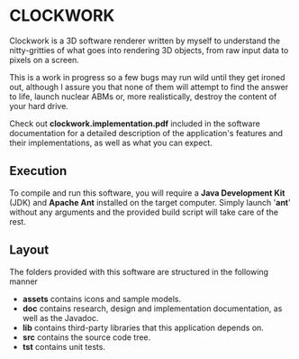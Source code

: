 CLOCKWORK
=========

Clockwork is a 3D software renderer written by myself to understand the
nitty-gritties of what goes into rendering 3D objects, from raw input
data to pixels on a screen.

This is a work in progress so a few bugs may run wild until they get
ironed out, although I assure you that none of them will attempt to find the
answer to life, launch nuclear ABMs or, more realistically, destroy the
content of your hard drive.

Check out __clockwork.implementation.pdf__ included in the software documentation
for a detailed description of the application's features and their implementations,
as well as what you can expect.


Execution
---------
To compile and run this software, you will require a __Java Development Kit__ (JDK) 
and __Apache Ant__ installed on the target computer. Simply launch '__ant__'
without any arguments and the provided build script will take care of the rest.


Layout
------
The folders provided with this software are structured in the following manner
* __assets__ contains icons and sample models.
* __doc__ contains research, design and implementation documentation, as well as the Javadoc.
* __lib__ contains third-party libraries that this application depends on.
* __src__ contains the source code tree.
* __tst__ contains unit tests.
